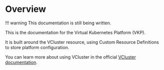 # Overview

!!! warning
    This documentation is still being written.

This is the documentation for the Virtual Kubernetes Platform (VKP).

It is built around the VCluster resource, using Custom Resource Definitions to store platform configuration.

You can learn more about using VCluster in the official [VCluster documentation](https://www.vcluster.com/docs/what-are-virtual-clusters).